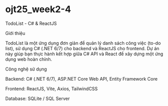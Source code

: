 # ojt25_week2-4
TodoList - C# & ReactJS

Giới thiệu

TodoList là một ứng dụng đơn giản để quản lý danh sách công việc (to-do list), sử dụng C# (.NET 6/7) cho backend và ReactJS cho frontend. Dự án này giúp bạn thực hành kết hợp giữa C# API và React để xây dựng một ứng dụng web hoàn chỉnh.

Công nghệ sử dụng

Backend: C# (.NET 6/7), ASP.NET Core Web API, Entity Framework Core

Frontend: ReactJS, Vite, Axios, TailwindCSS

Database: SQLite / SQL Server